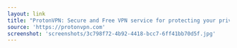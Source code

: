 ```yaml
---
layout: link
title: "ProtonVPN: Secure and Free VPN service for protecting your privacy"
source: 'https://protonvpn.com'
screenshot: 'screenshots/3c798f72-4b92-4418-bcc7-6ff41bb70d5f.jpg'
---
```


